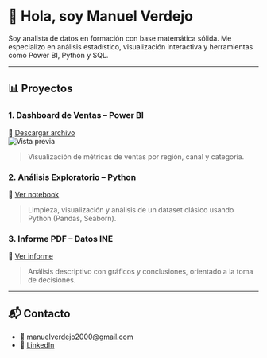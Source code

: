 # 👋 Hola, soy Manuel Verdejo

Soy analista de datos en formación con base matemática sólida. Me especializo en análisis estadístico, visualización interactiva y herramientas como Power BI, Python y SQL.

---

## 📊 Proyectos

### 1. Dashboard de Ventas – Power BI  
🔗 [Descargar archivo](proyectos/dashboard-ventas.pbix)  
![Vista previa](img/dashboard-ventas.png)  
> Visualización de métricas de ventas por región, canal y categoría.

### 2. Análisis Exploratorio – Python  
🔗 [Ver notebook](proyectos/eda-titanic.ipynb)  
> Limpieza, visualización y análisis de un dataset clásico usando Python (Pandas, Seaborn).

### 3. Informe PDF – Datos INE  
🔗 [Ver informe](proyectos/informe-datos.pdf)  
> Análisis descriptivo con gráficos y conclusiones, orientado a la toma de decisiones.

---

## 📬 Contacto

- 📧 manuelverdejo2000@gmail.com  
- 💼 [LinkedIn](https://linkedin.com/in/manuel-verdejo-garc%C3%ADa-8483b7260)
